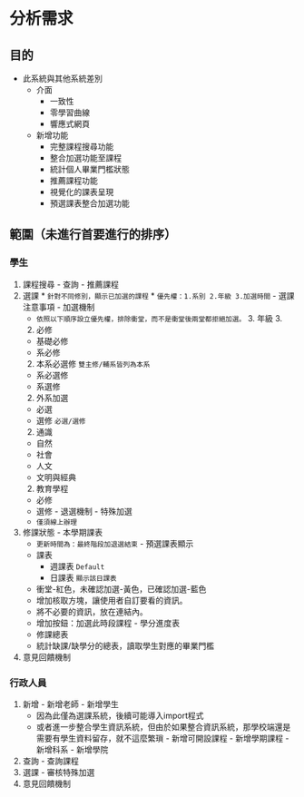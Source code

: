 # 分析需求

## 目的

+ 此系統與其他系統差別
  - 介面
     * 一致性
     * 零學習曲線
     * 響應式網頁
  - 新增功能
     * 完整課程搜尋功能
     * 整合加選功能至課程
     * 統計個人畢業門檻狀態
     * 推薦課程功能
     * 視覺化的課表呈現
     * 預選課表整合加選功能

## 範圍（未進行首要進行的排序）

###  學生
  1. 課程搜尋
    - 查詢
    - 推薦課程
  1. 選課
    * `針對不同修別，顯示已加選的課程`
    * `優先權：1.系別 2.年級 3.加選時間`
    - 選課注意事項
    - 加選機制
      * `依照以下順序設立優先權，排除衝堂，而不是衝堂後兩堂都拒絕加選。`
        3. 年級
        3. 
      2. 必修
        * 基礎必修
        * 系必修
      2. 本系必選修
        `雙主修/輔系皆列為本系`
        * 系必選修
        * 系選修
      2. 外系加選
        * 必選
        * 選修
          `必選/選修`
      2. 通識
        * 自然
        * 社會
        * 人文
        * 文明與經典
      2. 教育學程
        * 必修
        * 選修
    - 退選機制
    - 特殊加選
      * `僅須線上辦理`
  1. 修課狀態
    - 本學期課表
      * `更新時間為：最終階段加退選結束`
    - 預選課表顯示
      * 課表
        + 週課表 `Default`
        + 日課表 `顯示該日課表`
      * 衝堂-紅色，未確認加選-黃色，已確認加選-藍色
      * 增加核取方塊，讓使用者自訂要看的資訊。
      * 將不必要的資訊，放在連結內。
      * 增加按鈕：加選此時段課程
    - 學分進度表
      * 修課總表
      * 統計缺課/缺學分的總表，讀取學生對應的畢業門檻
  1. 意見回饋機制

### 行政人員
  1. 新增
    - 新增老師
    - 新增學生 
      * 因為此僅為選課系統，後續可能導入import程式
      * 或者進一步整合學生資訊系統，但由於如果整合資訊系統，那學校端還是需要有學生資料留存，就不這麼繁瑣
    - 新增可開設課程
    - 新增學期課程
    - 新增科系
    - 新增學院
  1. 查詢
    - 查詢課程
  1. 選課
    - 審核特殊加選
  1. 意見回饋機制
